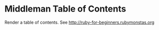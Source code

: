 # Middleman Table of Contents

Render a table of contents. See http://ruby-for-beginners.rubymonstas.org
